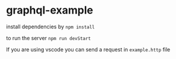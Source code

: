 # graphql-example

install dependencies by
`npm install`

to run the server
`npm run devStart`

If you are using vscode you can send a request in `example.http` file
